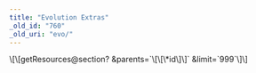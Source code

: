 ```yaml
---
title: "Evolution Extras"
_old_id: "760"
_old_uri: "evo/"
---
```


<section> \[\[getResources@section? &parents=`\[\[\*id\]\]` &limit=`999`\]\] </section>